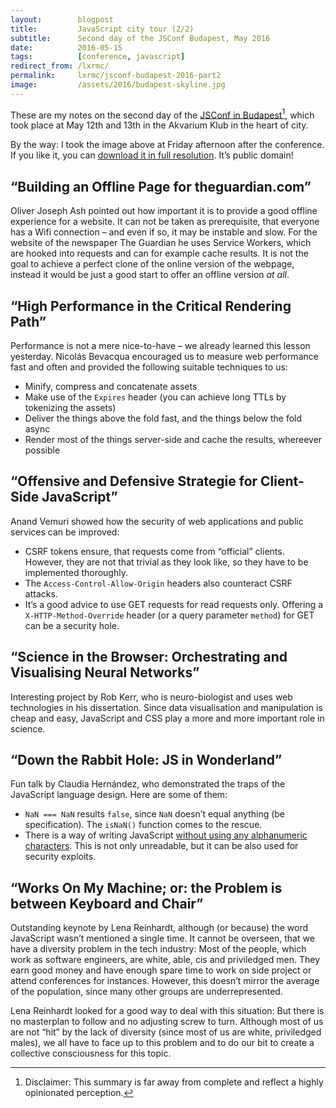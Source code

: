 ```yaml
---
layout:        blogpost
title:         JavaScript city tour (2/2)
subtitle:      Second day of the JSConf Budapest, May 2016
date:          2016-05-15
tags:          [conference, javascript]
redirect_from: /lxrmc/
permalink:     lxrmc/jsconf-budapest-2016-part2
image:         /assets/2016/budapest-skyline.jpg
---
```


These are my notes on the second day of the [JSConf in Budapest](http://jsconfbp.com/)[^1], which  took place at May 12th and 13th in the Akvarium Klub in the heart of city.

By the way: I took the image above at Friday afternoon after the conference. If you like it, you can [download it in full resolution](/assets/2016/budapest-skyline-full.jpg). It’s public domain!

## “Building an Offline Page for theguardian.com”

Oliver Joseph Ash pointed out how important it is to provide a good offline experience for a website. It can not be taken as prerequisite, that everyone has a Wifi connection – and even if so, it may be instable and slow. For the website of the newspaper The Guardian he uses Service Workers, which are hooked into requests and can for example cache results. It is not the goal to achieve a perfect clone of the online version of the webpage, instead it would be just a good start to offer an offline version *at all*.

## “High Performance in the Critical Rendering Path”

Performance is not a mere nice-to-have – we already learned this lesson yesterday. Nicolás Bevacqua encouraged us to measure web performance fast and often and provided the following suitable techniques to us:

- Minify, compress and concatenate assets
- Make use of the `Expires` header (you can achieve long TTLs by tokenizing the assets)
- Deliver the things above the fold fast, and the things below the fold async
- Render most of the things server-side and cache the results, whereever possible

## “Offensive and Defensive Strategie for Client-Side JavaScript”

Anand Vemuri showed how the security of web applications and public services can be improved:

- CSRF tokens ensure, that requests come from “official” clients. However, they are not that trivial as they look like, so they have to be implemented thoroughly.
- The `Access-Control-Allow-Origin` headers also counteract CSRF attacks.
- It’s a good advice to use GET requests for read requests only. Offering a `X-HTTP-Method-Override` header (or a query parameter `method`) for GET can be a security hole.

## “Science in the Browser: Orchestrating and Visualising Neural Networks”

Interesting project by Rob Kerr, who is neuro-biologist and uses web technologies in his dissertation. Since data visualisation and manipulation is cheap and easy, JavaScript and CSS play a more and more important role in science.

## “Down the Rabbit Hole: JS in Wonderland”

Fun talk by Claudia Hernández, who demonstrated the traps of the JavaScript language design. Here are some of them:

- `NaN === NaN` results `false`, since `NaN` doesn’t equal anything (be specification). The `isNaN()` function comes to the rescue.
- There is a way of writing JavaScript [without using any alphanumeric characters](http://patriciopalladino.com/blog/2012/08/09/non-alphanumeric-javascript.html). This is not only unreadable, but it can be also used for security exploits.

## “Works On My Machine; or: the Problem is between Keyboard and Chair”

Outstanding keynote by Lena Reinhardt, although (or because) the word JavaScript wasn’t mentioned a single time. It cannot be overseen, that we have a diversity problem in the tech industry: Most of the people, which work as software engineers, are white, able, cis and priviledged men. They earn good money and have enough spare time to work on side project or attend conferences for instances. However, this doesn’t mirror the average of the population, since many other groups are underrepresented.

Lena Reinhardt looked for a good way to deal with this situation: But there is no masterplan to follow and no adjusting screw to turn. Although most of us are not “hit” by the lack of diversity (since most of us are white, priviledged males), we all have to face up to this problem and to do our bit to create a collective consciousness for this topic.


[^1]: Disclaimer: This summary is far away from complete and reflect a highly opinionated perception.
